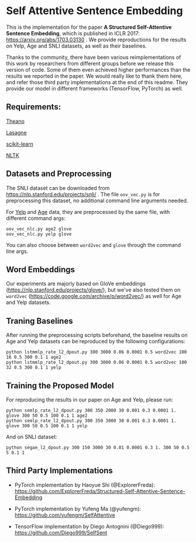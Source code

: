 # Self Attentive Sentence Embedding
This is the implementation for the paper **A Structured Self-Attentive Sentence Embedding**,  which is published in ICLR 2017: https://arxiv.org/abs/1703.03130 . We provide reproductions for the results on Yelp, Age and SNLI datasets, as well as their baselines. 

Thanks to the community, there have been various reimplementations of this work
by researchers from different groups before we release
this version of code. Some of them even achieved higher performances than the
results we reported in the paper. We would really like to thank them here, and refer
those third party implementations at the end of this readme. They provide
our model in different frameworks (TensorFlow, PyTorch) as well.


## Requirements:
[Theano](http://deeplearning.net/software/theano/)

[Lasagne](http://lasagne.readthedocs.io/en/latest/)

[scikit-learn](http://scikit-learn.org/stable/)

[NLTK](http://www.nltk.org/)


## Datasets and Preprocessing
The SNLI dataset can be downloaded from https://nlp.stanford.edu/projects/snli/ .
The file ``oov_vec.py`` is for preprocessing this dataset, no additional command line arguments needed.

For [Yelp](https://www.yelp.com/dataset_challenge) and [Age](http://pan.webis.de/clef16/pan16-web/author-profiling.html) data, they are preprocessed by the same file, with different command args:
```
oov_vec_nlc.py age2 glove
oov_vec_nlc.py yelp glove
```
You can also choose between `word2vec` and `glove` through the command line args.


## Word Embeddings
Our experiments are majorly based on GloVe embeddings (https://nlp.stanford.edu/projects/glove/), but we've also tested them on `word2vec` (https://code.google.com/archive/p/word2vec/) as well for Age and Yelp datasets.


## Traning Baselines
After running the preprocessing scripts beforehand, the baseline results on Age and Yelp datasets can be reproduced by the following configurations:

```
python lstmmlp_rate_l2_dpout.py 300 3000 0.06 0.0001 0.5 word2vec 100 16 0.5 300 0.1 1 age2
python lstmmlp_rate_l2_dpout.py 300 3000 0.06 0.0001 0.5 word2vec 100 32 0.5 300 0.1 1 yelp
```

## Training the Proposed Model

For reproducing the results in our paper on Age and Yelp, please run:
```
python semlp_rate_l2_dpout.py 300 350 2000 30 0.001 0.3 0.0001 1. glove 300 50 0.5 100 0.1 1 age2
python semlp_rate_l2_dpout.py 300 350 3000 30 0.001 0.3 0.0001 1. glove 300 50 0.5 100 0.1 1 yelp
```

And on SNLI dataset:
```
python segae_l2_dpout.py 300 150 3000 30 0.01 0.0001 0.3 1. 300 50 0.5 5 0.1 1
```

## Third Party Implementations
* PyTorch implementation by Haoyue Shi (@ExplorerFreda): https://github.com/ExplorerFreda/Structured-Self-Attentive-Sentence-Embedding

* PyTorch implementation by Yufeng Ma (@yufengm): https://github.com/yufengm/SelfAttentive

* TensorFlow implementation by Diego Antognini (@Diego999): https://github.com/Diego999/SelfSent
